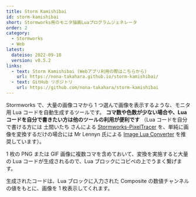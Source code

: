 ```yaml
---
title: Storm Kamishibai
id: storm-kamishibai
short: Stormworks用のモニタ描画Luaプログラムジェネレータ
order: 2
category:
  - Stormworks
  - Web
latest:
  dateiso: 2022-09-10
  version: v0.5.2
links:
  - text: Storm Kamishibai (Webアプリ利用の際はこちらから)
    url: https://nona-takahara.github.io/storm-kamishibai/
  - text: GitHub リポジトリ
    url: https://github.com/nona-takahara/storm-kamishibai
---
```


Stormworks で、大量の画像コマから 1 つ選んで画像を表示するような、モニタ用 Lua コードを自動生成するツールです。
**コマ数や色数が少ない場合や、Lua コードを自分で書きたい方は他のツールの利用が便利です**
（Lua コードを自分で書ける方には 土間いたち さんによる [Stormworks-PixelTracer](https://doma-itachi.github.io/Stormworks-PixelTracer/) を、単純に画像を変換するだけの場合には Mr Lennyn 氏による [Image Lua Converter](https://mrlennyn.github.io/imagetolua/imagetolua.html) を推奨しています）。

1 枚の PNG または GIF 画像に複数コマを含めておいて、変換を実施すると大量の Lua コードが生成されるので、Lua ブロックにコピペの上でうまく繋げます。

生成されたコードは、Lua ブロックに入力された Composite の数値チャンネルの値をもとに、画像を 1 枚表示してくれます。
